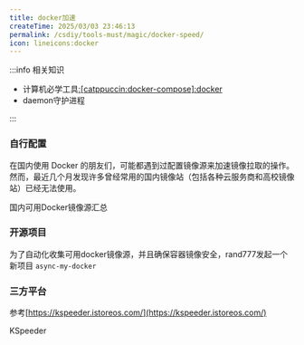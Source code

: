 ```yaml
---
title: docker加速
createTime: 2025/03/03 23:46:13
permalink: /csdiy/tools-must/magic/docker-speed/
icon: lineicons:docker
---
```


:::info 相关知识
- 计算机必学工具[:[catppuccin:docker-compose]:docker](/csdiy/tools-must/docker/)
- daemon守护进程

:::

### 自行配置

在国内使用 Docker 的朋友们，可能都遇到过配置镜像源来加速镜像拉取的操作。然而，最近几个月发现许多曾经常用的国内镜像站（包括各种云服务商和高校镜像站）已经无法使用。

<LinkCard icon="iconoir:network-solid" href="https://www.coderjia.cn/archives/dba3f94c-a021-468a-8ac6-e840f85867ea" title="Mirror List">国内可用Docker镜像源汇总</LinkCard>



### 开源项目

为了自动化收集可用docker镜像源，并且确保容器镜像安全，rand777发起一个新项目 `async-my-docker`

<RepoCard repo="PGuideDev/async-my-docker"></RepoCard>

### 三方平台

参考[https://kspeeder.istoreos.com/](https://kspeeder.istoreos.com/)

KSpeeder